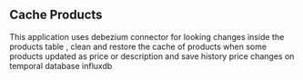 ## Cache Products

This application uses debezium connector for looking changes inside the products table , clean and restore the cache of products when some products updated as price or description and save history price changes on temporal database influxdb